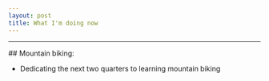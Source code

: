 ```yaml
---
layout: post
title: What I'm doing now
---
```

<hr>
## Mountain biking:

- Dedicating the next two quarters to learning mountain biking
